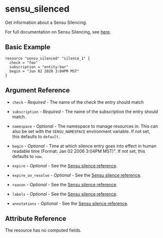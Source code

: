 # sensu_silenced

Get information about a Sensu Silencing.

For full documentation on Sensu Silencing, see [here](https://docs.sensu.io/sensu-go/latest/reference/silencing).

## Basic Example

```hcl
resource "sensu_silenced" "silence_1" {
  check = "foo"
  subscription = "entity:bar"
  begin = "Jun 02 2020 3:04PM MST"
}
```

## Argument Reference

* `check` - *Required* - The name of the check the entry should match

* `subscription` - *Required* - The name of the subscription the entry should match.

* `namespace` - *Optional* - The namespace to manage resources in. This can
  also be set with the `SENSU_NAMESPACE` environment variable. If not set,
  this defaults to `default`.

* `begin` - *Optional* - Time at which silence entry goes into effect
  in human readable time (Format: Jan 02 2006 3:04PM MST)". If not set,
  this defaults to `now`.

* `expire` - *Optional* - See the [Sensu silence reference](https://docs.sensu.io/sensu-go/latest/reference/silencing/#spec-attributes). 

* `expire_on_resolve` - *Optional* - See the [Sensu silence reference](https://docs.sensu.io/sensu-go/latest/reference/silencing/#spec-attributes).

* `reason` - *Optional* - See the [Sensu silence reference](https://docs.sensu.io/sensu-go/latest/reference/silencing/#spec-attributes). 

* `labels` - *Optional* - See the [Sensu silence reference](https://docs.sensu.io/sensu-go/latest/reference/silencing/#metadata-attributes). 

* `annotations` - *Optional* - See the [Sensu silence reference](https://docs.sensu.io/sensu-go/latest/reference/silencing/#metadata-attributes).

## Attribute Reference

The resource has no computed fields.